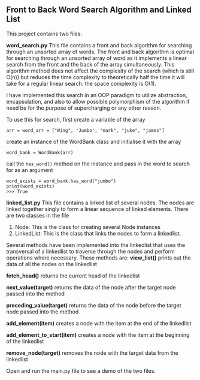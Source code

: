 ## Front to Back Word Search Algorithm and Linked List
This project contains two files:


**word_search.py**
This file contains a front and back algorithm for searching through an unsorted array of words.
The front and back algorithm is optimal for searching through an unsorted array of word as it implements a linear 
search from the front and the back of the array simultaneously. This algorithm method does not affect the complexity
of the search (which is still O(n)) but reduces the time complexity to theoretically half the time it will take for 
a regular linear search. the space complexity is O(1).
 
I have implemented this search in an OOP paradigm to utilize abstraction, encapsulation, and also to allow possible
polymorphism of the algorithm if need be for the purpose of supercharging or any other reason.
  

To use this for search, first create a variable of the array
```
arr = word_arr = ["Wing", 'Jumbo', "mark", "juke", "james"]
```
create an instance of the WordBank class and initialise it with the array

```
word_bank = WordBank(arr)
```
call the `has_word()` method on the instance and pass in the word to search for as an argument

```
word_exists = word_bank.has_word("jumbo")
print(word_exists)
>>> True
```


**linked_list.py**
This file contains a linked list of several nodes. The nodes are linked together singly to form a linear sequence of
linked elements. There are two classes in the file 
1. Node: This is the class for creating several Node instances
2. LinkedList: This is the class that links the nodes to form a linkedlist.

Several methods have been implemented into the linkedlist that uses the transversal of a linkedlist to traverse through the nodes and 
perform operations where necessary. These methods are:
**view_list()**
prints out the data of all the nodes on the linkedlist

**fetch_head()**
returns the current head of the linkedlist

**next_value(target)**
returns the data of the node after the target node passed into the method

**preceding_value(target)**
returns the data of the node before the target node passed into the method

**add_element(item)**
creates a node with the item at the end of the linkedlist

**add_element_to_start(item)**
creates a node with the item at the beginning of the linkedlist

**remove_node(target)**
removes the node with the target data from the linkedlist



Open and run the main.py file to see a demo of the two files.